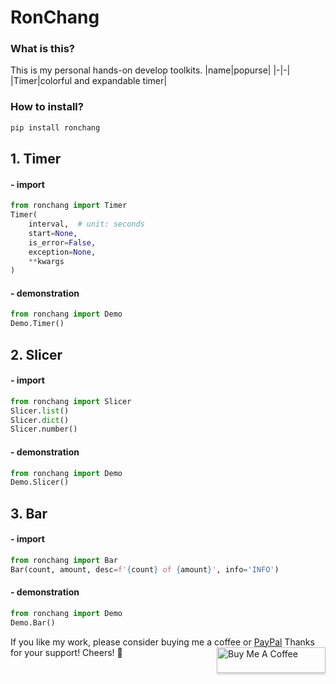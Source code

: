 # RonChang
### What is this?
This is my personal hands-on develop toolkits.
|name|popurse|
|-|-|
|Timer|colorful and expandable timer|

### How to install?
```bash
pip install ronchang
```

## 1. Timer
#### - import
```python
from ronchang import Timer
Timer(
    interval,  # unit: seconds
    start=None,
    is_error=False,
    exception=None,
    **kwargs
)
```
#### - demonstration
```python
from ronchang import Demo
Demo.Timer()
```

## 2. Slicer
#### - import
```python
from ronchang import Slicer
Slicer.list()
Slicer.dict()
Slicer.number()
```
#### - demonstration
```python
from ronchang import Demo
Demo.Slicer()
```

## 3. Bar
#### - import
```python
from ronchang import Bar
Bar(count, amount, desc=f'{count} of {amount}', info='INFO')
```
#### - demonstration
```python
from ronchang import Demo
Demo.Bar()
```
If you like my work, please consider buying me a coffee or [PayPal](https://paypal.me/RonDevStudio?locale.x=zh_TW)
Thanks for your support! Cheers! 🎉
<a href="https://www.buymeacoffee.com/ronchang" target="_blank"><img src="https://www.buymeacoffee.com/assets/img/custom_images/orange_img.png" alt="Buy Me A Coffee" style="height: 41px !important;width: 174px !important;box-shadow: 0px 3px 2px 0px rgba(190, 190, 190, 0.5) !important;-webkit-box-shadow: 0px 3px 2px 0px rgba(190, 190, 190, 0.5) !important;" align="right"></a>
